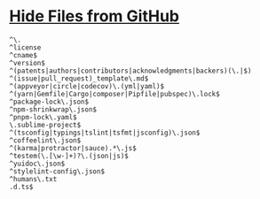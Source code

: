 # [Hide Files from GitHub](https://github.com/sindresorhus/hide-files-on-github)

```
^\.
^license
^cname$
^version$
^(patents|authors|contributors|acknowledgments|backers)(\.|$)
^(issue|pull_request)_template\.md$
^(appveyor|circle|codecov)\.(yml|yaml)$
^(yarn|Gemfile|Cargo|composer|Pipfile|pubspec)\.lock$
^package-lock\.json$
^npm-shrinkwrap\.json$
^pnpm-lock\.yaml$
\.sublime-project$
^(tsconfig|typings|tslint|tsfmt|jsconfig)\.json$
^coffeelint\.json$
^(karma|protractor|sauce).*\.js$
^testem(\.[\w-]+)?\.(json|js)$
^yuidoc\.json$
^stylelint-config\.json$
^humans\.txt
.d.ts$
```
